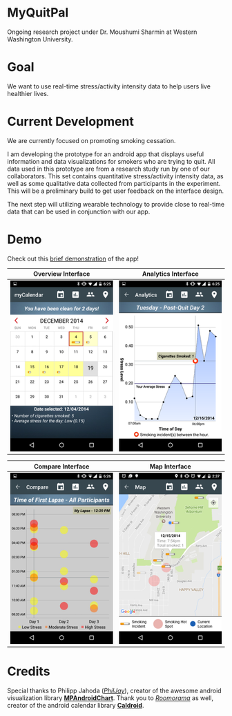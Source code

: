 # MyQuitPal
Ongoing research project under Dr. Moushumi Sharmin at Western Washington University.

# Goal
We want to use real-time stress/activity intensity data to help users live healthier lives.

# Current Development
We are currently focused on promoting smoking cessation.

I am developing the prototype for an android app that displays useful information and data visualizations for smokers who are trying to quit. All data used in this prototype are from a research study run by one of our collaborators. This set contains quantitative stress/activity intensity data, as well as some qualitative data collected from participants in the experiment. This will be a preliminary build to get user feedback on the interface design.

The next step will utilizing wearable technology to provide close to real-time data that can be used in conjunction with our app.

# Demo
Check out this <a href="https://www.youtube.com/watch?v=siVb0rgJQ-g">brief demonstration</a> of the app!

|Overview Interface   |Analytics Interface   |
|:---:|:---:|
|[![ScreenShot](https://github.com/webert3/MyQuitPal/blob/master/screenshots/overview.png)](https://www.youtube.com/watch?v=3kSD3-wXqIg)    |[![ScreenShot](https://github.com/webert3/MyQuitPal/blob/master/screenshots/analytics.png)](https://www.youtube.com/watch?v=3kSD3-wXqIg)    |

|Compare Interface   |Map Interface   |
|:---:|:---:|
|[![ScreenShot](https://github.com/webert3/MyQuitPal/blob/master/screenshots/compare.png)](https://www.youtube.com/watch?v=3kSD3-wXqIg)    |[![ScreenShot](https://github.com/webert3/MyQuitPal/blob/master/screenshots/map.png)](https://www.youtube.com/watch?v=3kSD3-wXqIg)    |

# Credits
Special thanks to Philipp Jahoda (<a href="https://github.com/PhilJay"><em>PhilJay</em></a>), creator of the awesome android visualization library <a href="https://github.com/PhilJay/MPAndroidChart"><b>MPAndroidChart</b></a>. Thank you to <a href="https://github.com/roomorama"><em>Roomorama</em></a> as well, creator of the android calendar library <a href="https://github.com/roomorama/Caldroid"><b>Caldroid</b></a>.
